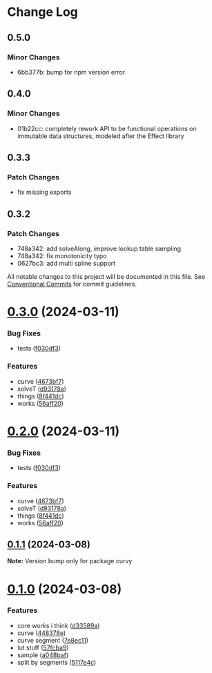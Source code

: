 # Change Log

## 0.5.0

### Minor Changes

- 6bb377b: bump for npm version error

## 0.4.0

### Minor Changes

- 01b22cc: completely rework API to be functional operations on immutable data structures, modeled after the Effect library

## 0.3.3

### Patch Changes

- fix missing exports

## 0.3.2

### Patch Changes

- 748a342: add solveAlong, improve lookup table sampling
- 748a342: fix monotonicity typo
- 0627bc3: add multi spline support

All notable changes to this project will be documented in this file.
See [Conventional Commits](https://conventionalcommits.org) for commit guidelines.

# [0.3.0](https://github.com/tkofh/curvy/compare/curvy@0.1.1...curvy@0.3.0) (2024-03-11)

### Bug Fixes

- tests ([f030df3](https://github.com/tkofh/curvy/commit/f030df38db21919d28bb01fbd09b6d9134e27a89))

### Features

- curve ([4673bf7](https://github.com/tkofh/curvy/commit/4673bf7bb489f77fcd5d57f30b107a7fdf5e3bb3))
- solveT ([d93178a](https://github.com/tkofh/curvy/commit/d93178ac9d4423b7568f1de6eec122ec97253fb6))
- things ([8f441dc](https://github.com/tkofh/curvy/commit/8f441dc16e856958d476eae63d5c8e4ea1881599))
- works ([56aff20](https://github.com/tkofh/curvy/commit/56aff2048ec94bb34cc1ea0239728f89e79b86ad))

# [0.2.0](https://github.com/tkofh/curvy/compare/curvy@0.1.1...curvy@0.2.0) (2024-03-11)

### Bug Fixes

- tests ([f030df3](https://github.com/tkofh/curvy/commit/f030df38db21919d28bb01fbd09b6d9134e27a89))

### Features

- curve ([4673bf7](https://github.com/tkofh/curvy/commit/4673bf7bb489f77fcd5d57f30b107a7fdf5e3bb3))
- solveT ([d93178a](https://github.com/tkofh/curvy/commit/d93178ac9d4423b7568f1de6eec122ec97253fb6))
- things ([8f441dc](https://github.com/tkofh/curvy/commit/8f441dc16e856958d476eae63d5c8e4ea1881599))
- works ([56aff20](https://github.com/tkofh/curvy/commit/56aff2048ec94bb34cc1ea0239728f89e79b86ad))

## [0.1.1](https://github.com/tkofh/curvy/compare/curvy@0.1.0...curvy@0.1.1) (2024-03-08)

**Note:** Version bump only for package curvy

# [0.1.0](https://github.com/tkofh/curvy/compare/curvy@0.6.2...curvy@0.1.0) (2024-03-08)

### Features

- core works i think ([d33589a](https://github.com/tkofh/curvy/commit/d33589a93baf93ea3419500ce4acd5483437a72b))
- curve ([448378e](https://github.com/tkofh/curvy/commit/448378e456e93e74e8b84671684706610c6d1153))
- curve segment ([7e8ec11](https://github.com/tkofh/curvy/commit/7e8ec119e79c23b61f28a1d2cbe6d77d4d72c8c5))
- lut stuff ([57fcba9](https://github.com/tkofh/curvy/commit/57fcba98dc8bcee5449aa15c90754ddafcfdb249))
- sample ([a048baf](https://github.com/tkofh/curvy/commit/a048bafb2437b7d99d646436a1d20ddcabb1df63))
- split by segments ([5117e4c](https://github.com/tkofh/curvy/commit/5117e4cc68fdf14fe28f26dd0c97477a80c1e822))
